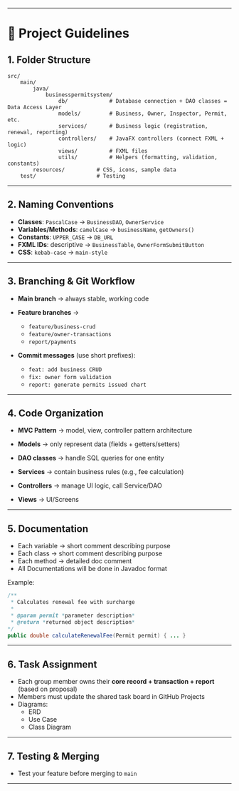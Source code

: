 
---

# 📑 Project Guidelines

## 1. Folder Structure

```
src/
    main/
        java/
            businesspermitsystem/
                db/             # Database connection + DAO classes = Data Access Layer
                models/         # Business, Owner, Inspector, Permit, etc.
                services/       # Business logic (registration, renewal, reporting)
                controllers/    # JavaFX controllers (connect FXML + logic)
                views/          # FXML files
                utils/          # Helpers (formatting, validation, constants)
        resources/          # CSS, icons, sample data
    test/                   # Testing
```

---

## 2. Naming Conventions

* **Classes**: `PascalCase` → `BusinessDAO`, `OwnerService`
* **Variables/Methods**: `camelCase` → `businessName`, `getOwners()`
* **Constants**: `UPPER_CASE` → `DB_URL`
* **FXML IDs**: descriptive → `BusinessTable`, `OwnerFormSubmitButton`
* **CSS**: `kebab-case` → `main-style`

---

## 3. Branching & Git Workflow

* **Main branch** → always stable, working code
* **Feature branches** →

  * `feature/business-crud`
  * `feature/owner-transactions`
  * `report/payments`
* **Commit messages** (use short prefixes):

  * `feat: add business CRUD`
  * `fix: owner form validation`
  * `report: generate permits issued chart`

---

## 4. Code Organization
* **MVC Pattern** → model, view, controller pattern architecture 

* **Models** → only represent data (fields + getters/setters)
* **DAO classes** → handle SQL queries for one entity
* **Services** → contain business rules (e.g., fee calculation)
* **Controllers** → manage UI logic, call Service/DAO
* **Views** → UI/Screens

---

## 5. Documentation

* Each variable → short comment describing purpose
* Each class → short comment describing purpose
* Each method → detailed doc comment
* All Documentations will be done in Javadoc format

Example:

```java
/**
 * Calculates renewal fee with surcharge
 * 
 * @param permit *parameter description*
 * @return *returned object description*
*/
public double calculateRenewalFee(Permit permit) { ... }
```

---

## 6. Task Assignment

* Each group member owns their **core record + transaction + report** (based on proposal)
* Members must update the shared task board in GitHub Projects
* Diagrams:
    * ERD
    * Use Case
    * Class Diagram

---

## 7. Testing & Merging

* Test your feature before merging to `main`
---

